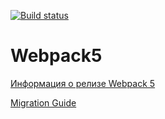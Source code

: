 [![Build status](https://ci.appveyor.com/api/projects/status/67mmboty2xpfgowr?svg=true)](https://ci.appveyor.com/project/requex22/dnd-ahj)

# Webpack5

[Информация о релизе Webpack 5](https://webpack.js.org/blog/2020-10-10-webpack-5-release/)

[Migration Guide](https://webpack.js.org/migrate/5/)
